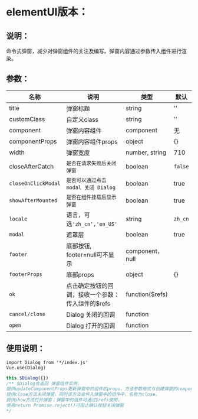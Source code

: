 # elementUI版本：

## 说明：

命令式弹窗，减少对弹窗组件的关注及编写。弹窗内容通过参数传入组件进行渲染。

## 参数：


| 名称                | 说明                                              | 类型            | 默认    |
| ------------------- | ------------------------------------------------- | --------------- | ------- |
| title               | 弹窗标题                                          | string          | ''      |
| customClass         | 自定义class                                       | string          | ''      |
| component           | 弹窗内容组件                                      | component       | 无      |
| componentProps      | 弹窗内容组件props                                 | object          | {}      |
| width               | 弹窗宽度                                          | number, string | 710     |
| closeAfterCatch     | `是否在请求失败后关闭弹窗`                        | boolean         | `false` |
| `closeOnClickModal` | `是否可以通过点击 modal 关闭 Dialog`              | boolean         | true    |
| `showAfterMounted`  | `是否在组件挂载后显示弹窗`                        | boolean         | true    |
| `locale`            | 语言，可选`'zh_cn','en_US'`                       | string          | `zh_cn` |
| `modal`             | 遮罩层                                            | boolean         | true    |
| `footer`            | 底部按钮, footer=null可不显示                     | component，null |         |
| `footerProps`       | 底部props                                         | object          | {}      |
| `ok`                | 点击确定按钮的回调，接收一个参数：传入组件的$refs | function($refs) |         |
| `cancel/close`      | Dialog 关闭的回调                                 | function        |         |
| `open`              | Dialog 打开的回调                                 | function        |         |

## 使用说明：

```
import Dialog from '*/index.js'
Vue.use(Dialog)
```

```js
this.$Dialog({})
/** $Dialog会返回 弹窗组件实例，
提供updateComponentProps更新弹窗中的组件的props，方法参数格式与创建弹窗的componentProps一致，
提供close方法关闭弹窗，同时该方法会传入弹窗中的组件中，名称为close，
提供show方法打开弹窗；弹窗中的组件可通过$refs使用，
使用return Promise.reject()可阻止确认按钮关闭弹窗
*/
```
